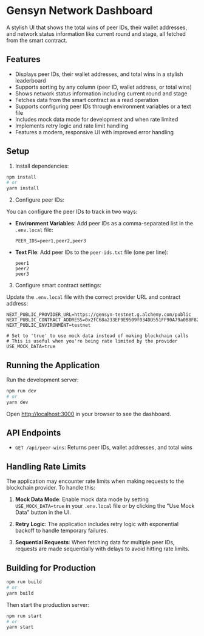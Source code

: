 # Gensyn Network Dashboard

A stylish UI that shows the total wins of peer IDs, their wallet addresses, and network status information like current round and stage, all fetched from the smart contract.

## Features

- Displays peer IDs, their wallet addresses, and total wins in a stylish leaderboard
- Supports sorting by any column (peer ID, wallet address, or total wins)
- Shows network status information including current round and stage
- Fetches data from the smart contract as a read operation
- Supports configuring peer IDs through environment variables or a text file
- Includes mock data mode for development and when rate limited
- Implements retry logic and rate limit handling
- Features a modern, responsive UI with improved error handling

## Setup

1. Install dependencies:

```bash
npm install
# or
yarn install
```

2. Configure peer IDs:

You can configure the peer IDs to track in two ways:

- **Environment Variables**: Add peer IDs as a comma-separated list in the `.env.local` file:
  ```
  PEER_IDS=peer1,peer2,peer3
  ```

- **Text File**: Add peer IDs to the `peer-ids.txt` file (one per line):
  ```
  peer1
  peer2
  peer3
  ```

3. Configure smart contract settings:

Update the `.env.local` file with the correct provider URL and contract address:

```
NEXT_PUBLIC_PROVIDER_URL=https://gensyn-testnet.g.alchemy.com/public
NEXT_PUBLIC_CONTRACT_ADDRESS=0x2fC68a233EF9E9509f034DD551FF90A79a0B8F82
NEXT_PUBLIC_ENVIRONMENT=testnet

# Set to 'true' to use mock data instead of making blockchain calls
# This is useful when you're being rate limited by the provider
USE_MOCK_DATA=true
```

## Running the Application

Run the development server:

```bash
npm run dev
# or
yarn dev
```

Open [http://localhost:3000](http://localhost:3000) in your browser to see the dashboard.

## API Endpoints

- `GET /api/peer-wins`: Returns peer IDs, wallet addresses, and total wins

## Handling Rate Limits

The application may encounter rate limits when making requests to the blockchain provider. To handle this:

1. **Mock Data Mode**: Enable mock data mode by setting `USE_MOCK_DATA=true` in your `.env.local` file or by clicking the "Use Mock Data" button in the UI.

2. **Retry Logic**: The application includes retry logic with exponential backoff to handle temporary failures.

3. **Sequential Requests**: When fetching data for multiple peer IDs, requests are made sequentially with delays to avoid hitting rate limits.

## Building for Production

```bash
npm run build
# or
yarn build
```

Then start the production server:

```bash
npm run start
# or
yarn start
```
